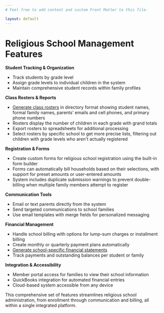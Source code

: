 ```yaml
---
# Feel free to add content and custom Front Matter to this file.

layout: default
---
```


# Religious School Management Features

**Student Tracking & Organization**
- Track students by grade level
- Assign grade levels to individual children in the system
- Maintain comprehensive student records within family profiles

**Class Rosters & Reports**
- [Generate class rosters](https://blog.shalomcloud.com/2021/12/12/see-and-print-school-rosters/) in directory format showing student names, formal family names, parents' emails and cell phones, and primary phone numbers
- Rosters display the number of children in each grade with grand totals
- Export rosters to spreadsheets for additional processing
- Select rosters by specific school to get more precise lists, filtering out children with grade levels who aren't actually registered

**Registration & Forms**
- Create custom forms for religious school registration using the built-in form builder
- Forms can automatically bill households based on their selections, with support for preset amounts or user-entered amounts
- System includes duplicate submission warnings to prevent double-billing when multiple family members attempt to register

**Communication Tools**
- Email or text parents directly from the system
- Send targeted communications to school families
- Use email templates with merge fields for personalized messaging

**Financial Management**
- Handle school billing with options for lump-sum charges or installment billing
- Create monthly or quarterly payment plans automatically
- [Generate school-specific financial statements](https://blog.shalomcloud.com/2023/01/02/now-available-select-which-categories-to-include-on-periodic-statements/)
- Track payments and outstanding balances per student or family

**Integration & Accessibility**
- Member portal access for families to view their school information
- QuickBooks integration for automated financial entries
- Cloud-based system accessible from any device

This comprehensive set of features streamlines religious school administration, from enrollment through communication and billing, all within a single integrated platform.